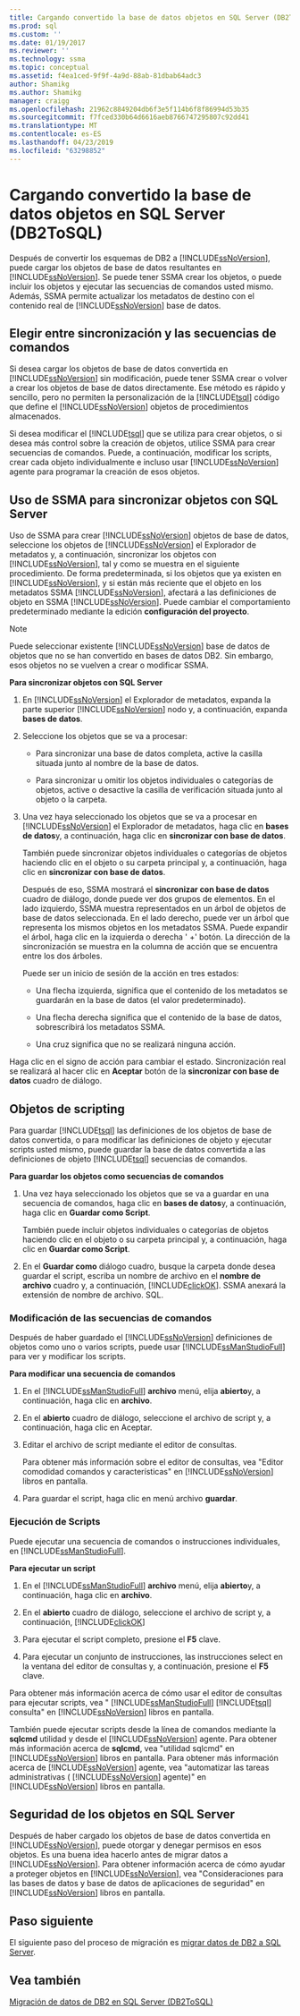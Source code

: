```yaml
---
title: Cargando convertido la base de datos objetos en SQL Server (DB2ToSQL) | Microsoft Docs
ms.prod: sql
ms.custom: ''
ms.date: 01/19/2017
ms.reviewer: ''
ms.technology: ssma
ms.topic: conceptual
ms.assetid: f4ea1ced-9f9f-4a9d-88ab-81dbab64adc3
author: Shamikg
ms.author: Shamikg
manager: craigg
ms.openlocfilehash: 21962c8849204db6f3e5f114b6f8f86994d53b35
ms.sourcegitcommit: f7fced330b64d6616aeb8766747295807c92dd41
ms.translationtype: MT
ms.contentlocale: es-ES
ms.lasthandoff: 04/23/2019
ms.locfileid: "63298852"
---
```

# <a name="loading-converted-database-objects-into-sql-server-db2tosql"></a>Cargando convertido la base de datos objetos en SQL Server (DB2ToSQL)
Después de convertir los esquemas de DB2 a [!INCLUDE[ssNoVersion](../../includes/ssnoversion-md.md)], puede cargar los objetos de base de datos resultantes en [!INCLUDE[ssNoVersion](../../includes/ssnoversion-md.md)]. Se puede tener SSMA crear los objetos, o puede incluir los objetos y ejecutar las secuencias de comandos usted mismo. Además, SSMA permite actualizar los metadatos de destino con el contenido real de [!INCLUDE[ssNoVersion](../../includes/ssnoversion-md.md)] base de datos.  
  
## <a name="choosing-between-synchronization-and-scripts"></a>Elegir entre sincronización y las secuencias de comandos  
Si desea cargar los objetos de base de datos convertida en [!INCLUDE[ssNoVersion](../../includes/ssnoversion-md.md)] sin modificación, puede tener SSMA crear o volver a crear los objetos de base de datos directamente. Ese método es rápido y sencillo, pero no permiten la personalización de la [!INCLUDE[tsql](../../includes/tsql-md.md)] código que define el [!INCLUDE[ssNoVersion](../../includes/ssnoversion-md.md)] objetos de procedimientos almacenados.  
  
Si desea modificar el [!INCLUDE[tsql](../../includes/tsql-md.md)] que se utiliza para crear objetos, o si desea más control sobre la creación de objetos, utilice SSMA para crear secuencias de comandos. Puede, a continuación, modificar los scripts, crear cada objeto individualmente e incluso usar [!INCLUDE[ssNoVersion](../../includes/ssnoversion-md.md)] agente para programar la creación de esos objetos.  
  
## <a name="using-ssma-to-synchronize-objects-with-sql-server"></a>Uso de SSMA para sincronizar objetos con SQL Server  
Uso de SSMA para crear [!INCLUDE[ssNoVersion](../../includes/ssnoversion-md.md)] objetos de base de datos, seleccione los objetos de [!INCLUDE[ssNoVersion](../../includes/ssnoversion-md.md)] el Explorador de metadatos y, a continuación, sincronizar los objetos con [!INCLUDE[ssNoVersion](../../includes/ssnoversion-md.md)], tal y como se muestra en el siguiente procedimiento. De forma predeterminada, si los objetos que ya existen en [!INCLUDE[ssNoVersion](../../includes/ssnoversion-md.md)], y si están más reciente que el objeto en los metadatos SSMA [!INCLUDE[ssNoVersion](../../includes/ssnoversion-md.md)], afectará a las definiciones de objeto en SSMA [!INCLUDE[ssNoVersion](../../includes/ssnoversion-md.md)]. Puede cambiar el comportamiento predeterminado mediante la edición **configuración del proyecto**.  
  
> [!NOTE]  
> Puede seleccionar existente [!INCLUDE[ssNoVersion](../../includes/ssnoversion-md.md)] base de datos de objetos que no se han convertido en bases de datos DB2. Sin embargo, esos objetos no se vuelven a crear o modificar SSMA.  
  
**Para sincronizar objetos con SQL Server**  
  
1.  En [!INCLUDE[ssNoVersion](../../includes/ssnoversion-md.md)] el Explorador de metadatos, expanda la parte superior [!INCLUDE[ssNoVersion](../../includes/ssnoversion-md.md)] nodo y, a continuación, expanda **bases de datos**.  
  
2.  Seleccione los objetos que se va a procesar:  
  
    -   Para sincronizar una base de datos completa, active la casilla situada junto al nombre de la base de datos.  
  
    -   Para sincronizar u omitir los objetos individuales o categorías de objetos, active o desactive la casilla de verificación situada junto al objeto o la carpeta.  
  
3.  Una vez haya seleccionado los objetos que se va a procesar en [!INCLUDE[ssNoVersion](../../includes/ssnoversion-md.md)] el Explorador de metadatos, haga clic en **bases de datos**y, a continuación, haga clic en **sincronizar con base de datos**.  
  
    También puede sincronizar objetos individuales o categorías de objetos haciendo clic en el objeto o su carpeta principal y, a continuación, haga clic en **sincronizar con base de datos**.  
  
    Después de eso, SSMA mostrará el **sincronizar con base de datos** cuadro de diálogo, donde puede ver dos grupos de elementos. En el lado izquierdo, SSMA muestra representados en un árbol de objetos de base de datos seleccionada. En el lado derecho, puede ver un árbol que representa los mismos objetos en los metadatos SSMA. Puede expandir el árbol, haga clic en la izquierda o derecha ' +' botón. La dirección de la sincronización se muestra en la columna de acción que se encuentra entre los dos árboles.  
  
    Puede ser un inicio de sesión de la acción en tres estados:  
  
    -   Una flecha izquierda, significa que el contenido de los metadatos se guardarán en la base de datos (el valor predeterminado).  
  
    -   Una flecha derecha significa que el contenido de la base de datos, sobrescribirá los metadatos SSMA.  
  
    -   Una cruz significa que no se realizará ninguna acción.  
  
Haga clic en el signo de acción para cambiar el estado. Sincronización real se realizará al hacer clic en **Aceptar** botón de la **sincronizar con base de datos** cuadro de diálogo.  
  
## <a name="scripting-objects"></a>Objetos de scripting  
Para guardar [!INCLUDE[tsql](../../includes/tsql-md.md)] las definiciones de los objetos de base de datos convertida, o para modificar las definiciones de objeto y ejecutar scripts usted mismo, puede guardar la base de datos convertida a las definiciones de objeto [!INCLUDE[tsql](../../includes/tsql-md.md)] secuencias de comandos.  
  
**Para guardar los objetos como secuencias de comandos**  
  
1.  Una vez haya seleccionado los objetos que se va a guardar en una secuencia de comandos, haga clic en **bases de datos**y, a continuación, haga clic en **Guardar como Script**.  
  
    También puede incluir objetos individuales o categorías de objetos haciendo clic en el objeto o su carpeta principal y, a continuación, haga clic en **Guardar como Script**.  
  
2.  En el **Guardar como** diálogo cuadro, busque la carpeta donde desea guardar el script, escriba un nombre de archivo en el **nombre de archivo** cuadro y, a continuación, [!INCLUDE[clickOK](../../includes/clickok-md.md)]. SSMA anexará la extensión de nombre de archivo. SQL.  
  
### <a name="modifying-scripts"></a>Modificación de las secuencias de comandos  
Después de haber guardado el [!INCLUDE[ssNoVersion](../../includes/ssnoversion-md.md)] definiciones de objetos como uno o varios scripts, puede usar [!INCLUDE[ssManStudioFull](../../includes/ssmanstudiofull-md.md)] para ver y modificar los scripts.  
  
**Para modificar una secuencia de comandos**  
  
1.  En el [!INCLUDE[ssManStudioFull](../../includes/ssmanstudiofull-md.md)] **archivo** menú, elija **abierto**y, a continuación, haga clic en **archivo**.  
  
2.  En el **abierto** cuadro de diálogo, seleccione el archivo de script y, a continuación, haga clic en Aceptar.
  
3.  Editar el archivo de script mediante el editor de consultas.  
  
    Para obtener más información sobre el editor de consultas, vea "Editor comodidad comandos y características" en [!INCLUDE[ssNoVersion](../../includes/ssnoversion-md.md)] libros en pantalla.  
  
4.  Para guardar el script, haga clic en menú archivo **guardar**.  
  
### <a name="running-scripts"></a>Ejecución de Scripts  
Puede ejecutar una secuencia de comandos o instrucciones individuales, en [!INCLUDE[ssManStudioFull](../../includes/ssmanstudiofull-md.md)].  
  
**Para ejecutar un script**  
  
1.  En el [!INCLUDE[ssManStudioFull](../../includes/ssmanstudiofull-md.md)] **archivo** menú, elija **abierto**y, a continuación, haga clic en **archivo**.  
  
2.  En el **abierto** cuadro de diálogo, seleccione el archivo de script y, a continuación, [!INCLUDE[clickOK](../../includes/clickok-md.md)]  
  
3.  Para ejecutar el script completo, presione el **F5** clave.  
  
4.  Para ejecutar un conjunto de instrucciones, las instrucciones select en la ventana del editor de consultas y, a continuación, presione el **F5** clave.  
  
Para obtener más información acerca de cómo usar el editor de consultas para ejecutar scripts, vea " [!INCLUDE[ssManStudioFull](../../includes/ssmanstudiofull-md.md)] [!INCLUDE[tsql](../../includes/tsql-md.md)] consulta" en [!INCLUDE[ssNoVersion](../../includes/ssnoversion-md.md)] libros en pantalla.  
  
También puede ejecutar scripts desde la línea de comandos mediante la **sqlcmd** utilidad y desde el [!INCLUDE[ssNoVersion](../../includes/ssnoversion-md.md)] agente. Para obtener más información acerca de **sqlcmd**, vea "utilidad sqlcmd" en [!INCLUDE[ssNoVersion](../../includes/ssnoversion-md.md)] libros en pantalla. Para obtener más información acerca de [!INCLUDE[ssNoVersion](../../includes/ssnoversion-md.md)] agente, vea "automatizar las tareas administrativas ( [!INCLUDE[ssNoVersion](../../includes/ssnoversion-md.md)] agente)" en [!INCLUDE[ssNoVersion](../../includes/ssnoversion-md.md)] libros en pantalla.  
  
## <a name="securing-objects-in-sql-server"></a>Seguridad de los objetos en SQL Server  
Después de haber cargado los objetos de base de datos convertida en [!INCLUDE[ssNoVersion](../../includes/ssnoversion-md.md)], puede otorgar y denegar permisos en esos objetos. Es una buena idea hacerlo antes de migrar datos a [!INCLUDE[ssNoVersion](../../includes/ssnoversion-md.md)]. Para obtener información acerca de cómo ayudar a proteger objetos en [!INCLUDE[ssNoVersion](../../includes/ssnoversion-md.md)], vea "Consideraciones para las bases de datos y base de datos de aplicaciones de seguridad" en [!INCLUDE[ssNoVersion](../../includes/ssnoversion-md.md)] libros en pantalla.  
  
## <a name="next-step"></a>Paso siguiente  
El siguiente paso del proceso de migración es [migrar datos de DB2 a SQL Server](https://msdn.microsoft.com/86cbd39f-6dac-409a-9ce1-7dd54403f84b).  
  
## <a name="see-also"></a>Vea también  
[Migración de datos de DB2 en SQL Server &#40;DB2ToSQL&#41;](../../ssma/db2/migrating-db2-data-into-sql-server-db2tosql.md)  
  
